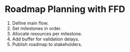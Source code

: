 # Roadmap Planning with FFD

1. Define main flow.
2. Set milestones in order.
3. Allocate resources per milestone.
4. Add buffer for validation delays.
5. Publish roadmap to stakeholders.